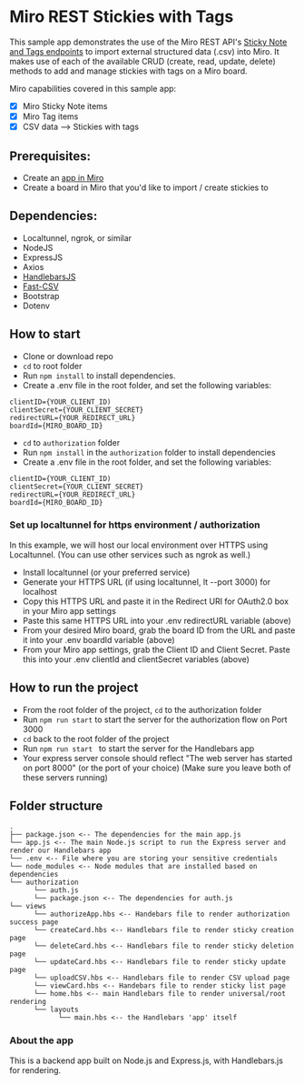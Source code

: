 # Miro REST Stickies with Tags

This sample app demonstrates the use of the Miro REST API's [Sticky Note and Tags endpoints](https://beta.developers.miro.com/docs/stickynote-1) to import external structured data (.csv) into Miro. It makes use of each of the available CRUD (create, read, update, delete) methods to add and manage stickies with tags on a Miro board. 

Miro capabilities covered in this sample app:
- [x] Miro Sticky Note items
- [x] Miro Tag items
- [x] CSV data —> Stickies with tags

## Prerequisites:
- Create an [app in Miro](https://miro.com/app/settings/user-profile/apps)
- Create a board in Miro that you'd like to import / create stickies to

## Dependencies:
- Localtunnel, ngrok, or similar
- NodeJS
- ExpressJS
- Axios
- [HandlebarsJS](https://handlebarsjs.com/)
- [Fast-CSV](https://www.npmjs.com/package/fast-csv)
- Bootstrap
- Dotenv


## How to start

* Clone or download repo
* `cd` to root folder
* Run `npm install` to install dependencies.
* Create a .env file in the root folder, and set the following variables:
```
clientID={YOUR_CLIENT_ID)
clientSecret={YOUR_CLIENT_SECRET}
redirectURL={YOUR_REDIRECT_URL}
boardId={MIRO_BOARD_ID}
```

* `cd` to `authorization` folder
* Run `npm install` in the `authorization` folder to install dependencies
* Create a .env file in the root folder, and set the following variables:
```
clientID={YOUR_CLIENT_ID)
clientSecret={YOUR_CLIENT_SECRET}
redirectURL={YOUR_REDIRECT_URL}
boardId={MIRO_BOARD_ID}
``` 

### Set up localtunnel for https environment / authorization
In this example, we will host our local environment over HTTPS using Localtunnel. (You can use other services such as ngrok as well.)

* Install localtunnel (or your preferred service)
* Generate your HTTPS URL (if using localtunnel, lt --port 3000) for localhost
* Copy this HTTPS URL and paste it in the Redirect URI for OAuth2.0 box in your Miro app settings
* Paste this same HTTPS URL into your .env redirectURL variable (above)
* From your desired Miro board, grab the board ID from the URL and paste it into your .env boardId variable (above)
* From your Miro app settings, grab the Client ID and Client Secret. Paste this into your .env clientId and clientSecret variables (above)

## How to run the project
- From the root folder of the project, `cd` to the authorization folder
- Run `npm run start` to start the server for the authorization flow on Port 3000
- `cd` back to the root folder of the project
- Run `npm run start ` to start the server for the Handlebars app
- Your express server console should reflect "The web server has started on port 8000" (or the port of your choice)
(Make sure you leave both of these servers running)
  
## Folder structure

```
.
├── package.json <-- The dependencies for the main app.js
└── app.js <-- The main Node.js script to run the Express server and render our Handlebars app
└── .env <-- File where you are storing your sensitive credentials
└── node_modules <-- Node modules that are installed based on dependencies
└── authorization
      └── auth.js
      └── package.json <-- The dependencies for auth.js
└── views
      └── authorizeApp.hbs <-- Handebars file to render authorization success page
      └── createCard.hbs <-- Handlebars file to render sticky creation page
      └── deleteCard.hbs <-- Handlebars file to render sticky deletion page
      └── updateCard.hbs <-- Handlebars file to render sticky update page
      └── uploadCSV.hbs <-- Handlebars file to render CSV upload page
      └── viewCard.hbs <-- Handebars file to render sticky list page
      └── home.hbs <-- main Handlebars file to render universal/root rendering
      └── layouts
            └── main.hbs <-- the Handlebars 'app' itself

```

### About the app

This is a backend app built on Node.js and Express.js, with Handlebars.js for rendering. 